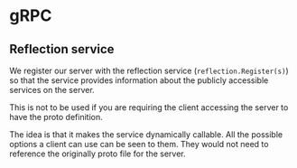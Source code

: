 # gRPC

## Reflection service

We register our server with the reflection service (`reflection.Register(s)`) so that the service provides information about the publicly accessible services on the server.

This is not to be used if you are requiring the client accessing the server to have the proto definition.

The idea is that it makes the service dynamically callable. All the possible options a client can use can be seen to them. They would not need to reference the originally proto file for the server.
